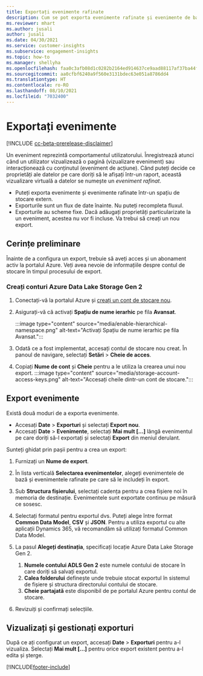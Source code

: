```yaml
---
title: Exportați evenimente rafinate
description: Cum se pot exporta evenimente rafinate și evenimente de bază.
ms.reviewer: mhart
ms.author: jusali
author: jusali
ms.date: 04/30/2021
ms.service: customer-insights
ms.subservice: engagement-insights
ms.topic: how-to
ms.manager: shellyha
ms.openlocfilehash: faa0c3afb08d1c0282b2164ed914637ce9aad88117af37ba44fdb81e7610e574
ms.sourcegitcommit: aa0cfbf6240a9f560e3131bdec63e051a8786dd4
ms.translationtype: HT
ms.contentlocale: ro-RO
ms.lasthandoff: 08/10/2021
ms.locfileid: "7032400"
---
```

# <a name="export-events"></a>Exportați evenimente

[!INCLUDE [cc-beta-prerelease-disclaimer](includes/cc-beta-prerelease-disclaimer.md)]

Un eveniment reprezintă comportamentul utilizatorului. Înregistrează atunci când un utilizator vizualizează o pagină (vizualizare eveniment) sau interacționează cu conținutul (eveniment de acțiune). Când puteți decide ce proprietăți ale datelor pe care doriți să le afișați într-un raport, această vizualizare virtuală a datelor se numește un *eveniment rafinat*. 

- Puteți exporta evenimente și evenimente rafinate într-un spațiu de stocare extern. 
- Exporturile sunt un flux de date înainte. Nu puteți recompleta fluxul. 
- Exporturile au scheme fixe. Dacă adăugați proprietăți particularizate la un eveniment, acestea nu vor fi incluse. Va trebui să creați un nou export.

## <a name="prerequisites"></a>Cerințe preliminare

Înainte de a configura un export, trebuie să aveți acces și un abonament activ la portalul Azure. Veți avea nevoie de informațiile despre contul de stocare în timpul procesului de export. 

### <a name="create-an-azure-data-lake-storage-gen-2-accounts"></a>Creați conturi Azure Data Lake Storage Gen 2

1. Conectați-vă la portalul Azure și [creați un cont de stocare nou](/azure/storage/common/storage-account-create). 

1. Asigurați-vă că activați **Spațiu de nume ierarhic** pe fila **Avansat**. 

   :::image type="content" source="media/enable-hierarchical-namespace.png" alt-text="Activați Spațiu de nume ierarhic pe fila Avansat.":::

1. Odată ce a fost implementat, accesați contul de stocare nou creat. În panoul de navigare, selectați **Setări** > **Cheie de acces**. 

1. Copiați **Nume de cont** și **Cheie** pentru a le utiliza la crearea unui nou export.
   :::image type="content" source="media/storage-account-access-keys.png" alt-text="Accesați cheile dintr-un cont de stocare.":::

## <a name="export-events"></a>Export evenimente

Există două moduri de a exporta evenimente. 
- Accesați **Date** > **Exporturi** și selectați **Export nou**.
- Accesați **Date** > **Evenimente**, selectați **Mai mult [...]** lângă evenimentul pe care doriți să-l exportați și selectați **Export** din meniul derulant. 

Sunteți ghidat prin pașii pentru a crea un export:

1. Furnizați un **Nume de export**.

1. În lista verticală **Selectarea evenimentelor**, alegeți evenimentele de bază și evenimentele rafinate pe care să le includeți în export. 

1. Sub **Structura fișierului**, selectați cadența pentru a crea fișiere noi în memoria de destinație. Evenimentele sunt exportate continuu pe măsură ce sosesc.

1. Selectați formatul pentru exportul dvs. Puteți alege între format **Common Data Model**, **CSV** și **JSON**. Pentru a utiliza exportul cu alte aplicații Dynamics 365, vă recomandăm să utilizați formatul Common Data Model.

1. La pasul **Alegeți destinația**, specificați locație Azure Data Lake Storage Gen 2.
    1. **Numele contului ADLS Gen 2** este numele contului de stocare în care doriți să salvați exportul. 
    1. **Calea folderului** definește unde trebuie stocat exportul în sistemul de fișiere și structura directorului contului de stocare.
    1. **Cheie partajată** este disponibil de pe portalul Azure pentru contul de stocare.

1. Revizuiți și confirmați selecțiile.

## <a name="view-and-manage-exports"></a>Vizualizați și gestionați exporturi

După ce ați configurat un export, accesați **Date** > **Exporturi** pentru a-l vizualiza. Selectați **Mai mult [...]** pentru orice export existent pentru a-l edita și șterge.


[!INCLUDE[footer-include](../includes/footer-banner.md)]